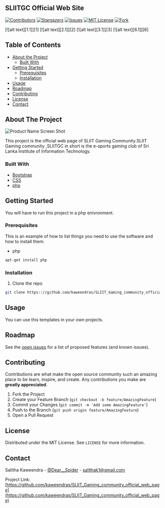 ## SLIITGC Official Web Site

[![Contributors][contributors-shield]][contributors-url]
[![Stargazers][stars-shield]][stars-url]
[![Issues][issues-shield]][issues-url]
[![MIT License][license-shield]][license-url]
[![Fork][forks-shield]][forks-url]


[![alt text][1.1]][1]
[![alt text][2.1]][2]
[![alt text][3.1]][3]
[![alt text][6.1]][6]




<!-- TABLE OF CONTENTS -->
## Table of Contents

* [About the Project](#about-the-project)
  * [Built With](#built-with)
* [Getting Started](#getting-started)
  * [Prerequisites](#prerequisites)
  * [Installation](#installation)
* [Usage](#usage)
* [Roadmap](#roadmap)
* [Contributing](#contributing)
* [License](#license)
* [Contact](#contact)




<!-- ABOUT THE PROJECT -->
## About The Project

![Product Name Screen Shot](http://imgs-info.ru/2019/10/01/1111.png)

This project is the official web page of SLIIT Gaming Community.SLIIT Gaming community ,SLIITGC in short is the e-sports gaming club of Sri Lanka Institute of Information Technology.



### Built With

* [Bootstrap](https://getbootstrap.com)
* [CSS](https://www.w3.org/Style/CSS/Overview.en.html)
* [php](https://www.php.net/)



<!-- GETTING STARTED -->
## Getting Started

You will have to run this project in a php enivronment.

### Prerequisites

This is an example of how to list things you need to use the software and how to install them.
* php
```sh
apt-get install php
```

### Installation

1. Clone the repo
```sh
git clone https:://github.com/kaweendras/SLIIT_Gaming_community_official_web_page.git
```
    

<!-- USAGE EXAMPLES -->
## Usage

You can use this templates in your own projects.



<!-- ROADMAP -->
## Roadmap

See the [open issues](https://github.com/kaweendras/SLIIT_Gaming_community_official_web_page/issues) for a list of proposed features (and known issues).



<!-- CONTRIBUTING -->
## Contributing

Contributions are what make the open source community such an amazing place to be learn, inspire, and create. Any contributions you make are **greatly appreciated**.

1. Fork the Project
2. Create your Feature Branch (`git checkout -b feature/AmazingFeature`)
3. Commit your Changes (`git commit -m 'Add some AmazingFeature'`)
4. Push to the Branch (`git push origin feature/AmazingFeature`)
5. Open a Pull Request



<!-- LICENSE -->
## License

Distributed under the MIT License. See `LICENSE` for more information.



<!-- CONTACT -->
## Contact

Salitha Kaweendra - [@Dear__Spider](https://twitter.com/dear__spider) - salithak1@gmail.com

Project Link: [https://github.com/kaweendras/SLIIT_Gaming_community_official_web_page](https://github.com/kaweendras/SLIIT_Gaming_community_official_web_page)









<!-- MARKDOWN LINKS & IMAGES -->
<!-- https://www.markdownguide.org/basic-syntax/#reference-style-links -->
[contributors-shield]: https://img.shields.io/github/contributors/kaweendras/SLIIT_Gaming_community_official_web_page.svg?style=flat-square
[contributors-url]: https://github.com/kaweendras/SLIIT_Gaming_community_official_web_page/graphs/contributors
[forks-shield]: https://img.shields.io/github/forks/kaweendras/SLIIT_Gaming_community_official_web_page
[forks-url]: https://github.com/kaweendras/SLIIT_Gaming_community_official_web_page/network/members
[stars-shield]: https://img.shields.io/github/stars/kaweendras/SLIIT_Gaming_community_official_web_page.svg?style=flat-square
[stars-url]: https://github.com/kaweendras/SLIIT_Gaming_community_official_web_page/stargazers
[issues-shield]: https://img.shields.io/github/issues/kaweendras/SLIIT_Gaming_community_official_web_page.svg?style=flat-square
[issues-url]: https://github.com/kaweendras/SLIIT_Gaming_community_official_web_page/issues
[license-shield]: https://img.shields.io/github/license/kaweendras/SLIIT_Gaming_community_official_web_page.svg?style=flat-square
[license-url]: https://github.com/kaweendras/SLIIT_Gaming_community_official_web_page/master/LICENSE.txt
[product-screenshot]: images/screenshot.png
